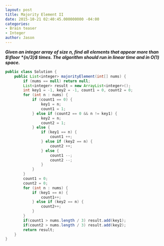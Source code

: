 ```yaml
---
layout: post
title: Majority Element II
date: 2015-10-21 02:40:45.000000000 -04:00
categories:
- Brain teaser
- Integer
author: Jason
---
```

<p><strong><em>Given an integer array of size n, find all elements that appear more than $\floor *{n/3}$ times. The algorithm should run in linear time and in O(1) space.</em></strong><br />


``` java
public class Solution {
    public List<integer> majorityElement(int[] nums) {
        if (nums == null) return null;
        List<integer> result = new ArrayList<integer>();
        int key1 = -1, key2 = -1, count1 = 0, count2 = 0;
        for (int n : nums) {
            if (count1 == 0) {
                key1 = n;
                count1 = 1;
            } else if (count2 == 0 && n != key1) {
                key2 = n;
                count2 = 1;
            } else {
                if (key1 == n) {
                    count1 ++;
                } else if (key2 == n) {
                    count2 ++;
                } else {
                    count1 --;
                    count2 --;
                }
            }
        }
        count1 = 0;
        count2 = 0;
        for (int n : nums) {
            if (key1 == n) {
                count1++;
            } else if (key2 == n) {
                count2++;
            }
        }
        if(count1 > nums.length / 3) result.add(key1);
        if(count2 > nums.length / 3) result.add(key2);
        return result;
    }
}
```
